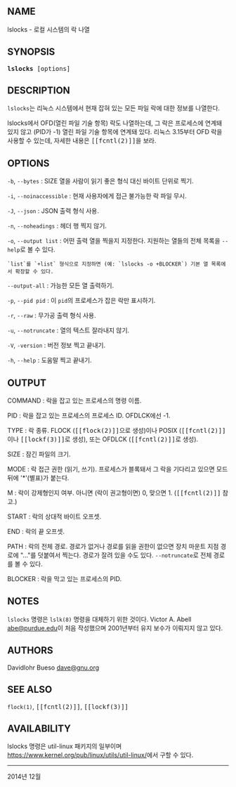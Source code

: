 ## NAME

lslocks - 로컬 시스템의 락 나열

## SYNOPSIS

<pre>
<strong>lslocks</strong> [options]
</pre>

## DESCRIPTION

`lslocks`는 리눅스 시스템에서 현재 잡혀 있는 모든 파일 락에 대한 정보를 나열한다.

lslocks에서 OFD(열린 파일 기술 항목) 락도 나열하는데, 그 락은 프로세스에 연계돼 있지 않고 (PID가 -1) 열린 파일 기술 항목에 연계돼 있다. 리눅스 3.15부터 OFD 락을 사용할 수 있는데, 자세한 내용은 <tt>[[fcntl(2)]]</tt>을 보라.

## OPTIONS

`-b`, `--bytes`
:   SIZE 열을 사람이 읽기 좋은 형식 대신 바이트 단위로 찍기.

`-i`, `--noinaccessible`
:   현재 사용자에게 접근 불가능한 락 파일 무시.

`-J`, `--json`
:   JSON 출력 형식 사용.

`-n`, `--noheadings`
:   헤더 행 찍지 않기.

`-o`, `--output list`
:   어떤 출력 열을 찍을지 지정한다. 지원하는 열들의 전체 목록을 `--help`로 볼 수 있다.

    `list`를 `+list` 형식으로 지정하면 (예: `lslocks -o +BLOCKER`) 기본 열 목록에서 확장할 수 있다.

`--output-all`
:   가능한 모든 열 출력하기.

`-p`, `--pid pid`
:   이 `pid`의 프로세스가 잡은 락만 표시하기.

`-r`, `--raw`
:   무가공 출력 형식 사용.

`-u`, `--notruncate`
:   열의 텍스트 잘라내지 않기.

`-V`, `-version`
:   버전 정보 찍고 끝내기.

`-h`, `--help`
:   도움말 찍고 끝내기.

## OUTPUT

COMMAND
:   락을 잡고 있는 프로세스의 명령 이름.

PID
:   락을 잡고 있는 프로세스의 프로세스 ID. OFDLCK에선 -1.

TYPE
:   락 종류. FLOCK (<tt>[[flock(2)]]</tt>으로 생성)이나 POSIX (<tt>[[fcntl(2)]]</tt>이나 <tt>[[lockf(3)]]</tt>로 생성), 또는 OFDLCK (<tt>[[fcntl(2)]]</tt>로 생성).

SIZE
:   잠긴 파일의 크기.

MODE
:   락 접근 권한 (읽기, 쓰기). 프로세스가 블록돼서 그 락을 기다리고 있으면 모드 뒤에 '\*'(별표)가 붙는다.

M
:   락이 강제형인지 여부. 아니면 (락이 권고형이면) 0, 맞으면 1. (<tt>[[fcntl(2)]]</tt> 참고.)

START
:   락의 상대적 바이트 오프셋.

END
:   락의 끝 오프셋.

PATH
:   락의 전체 경로. 경로가 없거나 경로를 읽을 권한이 없으면 장치 마운트 지점 경로에 "..."를 덧붙여서 찍는다. 경로가 잘려 있을 수도 있다. `--notruncate`로 전체 경로를 볼 수 있다.

BLOCKER
:   락을 막고 있는 프로세스의 PID.

## NOTES

`lslocks` 명령은 `lslk(8)` 명령을 대체하기 위한 것이다. Victor A. Abell <abe@purdue.edu>이 처음 작성했으며 2001년부터 유지 보수가 이뤄지지 않고 있다.

## AUTHORS

Davidlohr Bueso <dave@gnu.org>

## SEE ALSO

`flock(1)`, <tt>[[fcntl(2)]]</tt>, <tt>[[lockf(3)]]</tt>

## AVAILABILITY

lslocks 명령은 util-linux 패키지의 일부이며 <https://www.kernel.org/pub/linux/utils/util-linux/>에서 구할 수 있다.

----

2014년 12월
